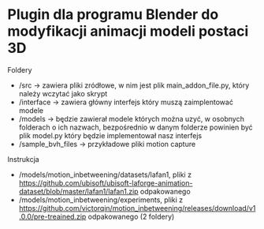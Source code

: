 # Plugin dla programu Blender do modyfikacji animacji modeli postaci 3D

Foldery
- /src -> zawiera pliki zródłowe, w nim jest plik main_addon_file.py, który należy wczytać jako skrypt
- /interface -> zawiera główny interfejs który muszą zaimplentować modele 
- /models -> będzie zawierał modele których można uzyć, w osobnych folderach o ich nazwach, bezpośrednio w danym folderze powinien być plik model.py który będzie implementował nasz interfejs
- /sample_bvh_files -> przykładowe pliki motion capture

Instrukcja
- /models/motion_inbetweening/datasets/lafan1, pliki z https://github.com/ubisoft/ubisoft-laforge-animation-dataset/blob/master/lafan1/lafan1.zip odpakowanego
- /models/motion_inbetweening/experiments, pliki z https://github.com/victorqin/motion_inbetweening/releases/download/v1.0.0/pre-treained.zip odpakowanego (2 foldery)     
